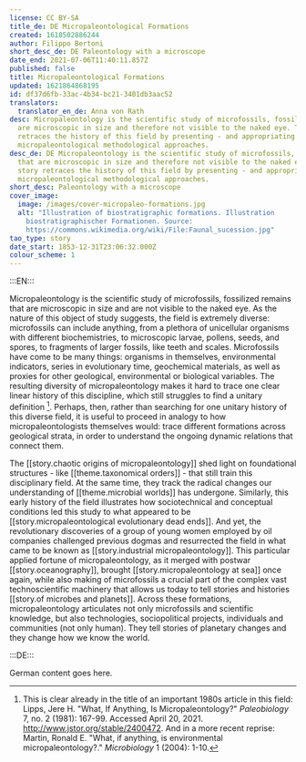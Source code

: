 ```yaml
---
license: CC BY-SA
title_de: DE Micropaleontological Formations
created: 1618502886244
author: Filippo Bertoni
short_desc_de: DE Paleontology with a microscope
date_end: 2021-07-06T11:40:11.857Z
published: false
title: Micropaleontological Formations
updated: 1621864868195
id: df37d6fb-33ac-4b34-bc21-3401db3aac52
translators:
  translator_en_de: Anna von Rath
desc: Micropaleontology is the scientific study of microfossils, fossils that
  are microscopic in size and therefore not visible to the naked eye. This story
  retraces the history of this field by presenting - and appropriating -
  micropaleontological methodological approaches.
desc_de: DE Micropaleontology is the scientific study of microfossils, fossils
  that are microscopic in size and therefore not visible to the naked eye. This
  story retraces the history of this field by presenting - and appropriating -
  micropaleontological methodological approaches.
short_desc: Paleontology with a microscope
cover_image:
  image: /images/cover-micropaleo-formations.jpg
  alt: "Illustration of biostratigraphic formations. Illustration
    biostratigraphischer Formationen. Source:
    https://commons.wikimedia.org/wiki/File:Faunal_sucession.jpg"
tao_type: story
date_start: 1853-12-31T23:06:32.000Z
colour_scheme: 1
---
```


:::EN:::

Micropaleontology is the scientific study of microfossils, fossilized remains that are microscopic in size and are not visible to the naked eye. As the nature of this object of study suggests, the field is extremely diverse: microfossils can include anything, from a plethora of unicellular organisms with different biochemistries, to microscopic larvae, pollens, seeds, and spores, to fragments of larger fossils, like teeth and scales. Microfossils have come to be many things: organisms in themselves, environmental indicators, series in evolutionary time, geochemical materials, as well as proxies for other geological, environmental or biological variables. The resulting diversity of micropaleontology makes it hard to trace one clear linear history of this discipline, which still struggles to find a unitary definition [^micropaleontology1]. Perhaps, then, rather than searching for one unitary history of this diverse field, it is useful to proceed in analogy to how micropaleontologists themselves would: trace different formations across geological strata, in order to understand the ongoing dynamic relations that connect them.

The [[story.chaotic origins of micropaleontology]] shed light on foundational structures - like [[theme.taxonomical orders]] - that still train this disciplinary field. At the same time, they track the radical changes our understanding of [[theme.microbial worlds]] has undergone. Similarly, this early history of the field illustrates how sociotechnical and conceptual conditions led this study to what appeared to be [[story.micropaleontological evolutionary dead ends]]. And yet, the revolutionary discoveries of a group of young women employed by oil companies challenged previous dogmas and resurrected the field in what came to be known as [[story.industrial micropaleontology]]. This particular applied fortune of micropaleontology, as it merged with postwar [[story.oceanography]], brought [[story.micropaleontology at sea]] once again, while also making of microfossils a crucial part of the complex vast technoscientific machinery that allows us today to tell stories and histories [[story.of microbes and planets]]. Across these formations, micropaleontology articulates not only microfossils and scientific knowledge, but also technologies, sociopolitical projects, individuals and communities (not only human). They tell stories of planetary changes and they change how we know the world.

[^micropaleontology1]: This is clear already in the title of an important 1980s article in this field: Lipps, Jere H. "What, If Anything, Is Micropaleontology?" _Paleobiology_ 7, no. 2 (1981): 167-99. Accessed April 20, 2021. http://www.jstor.org/stable/2400472. And in a more recent reprise: Martin, Ronald E. "What, if anything, is environmental micropaleontology?." _Microbiology_ 1 (2004): 1-10.





:::DE:::

German content goes here.
